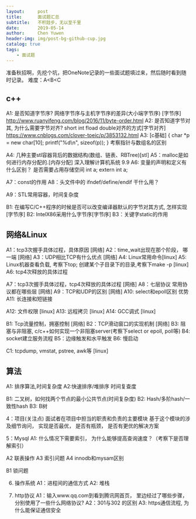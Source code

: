 ```yaml
---
layout:     post
title:      面试题汇总
subtitle:   不积跬步，无以至千里
date:       2019-05-14
author:     Chen Yuwen
header-img: img/post-bg-github-cup.jpg
catalog: true
tags:
    - 面试题
---
```


准备秋招啊，先挖个坑，把OneNote记录的一些面试题填过来，然后随时看到随时记录。
难度：A<B<C
## c++
A1: 是否知道字节序? 网络字节序与主机字节序的差异(大小端字节序) [字节序]
http://www.ruanyifeng.com/blog/2016/11/byte-order.html
A2: 是否知道字节对其, 为什么需要字节对齐? short int fload double对齐的方式[字节对齐]
https://www.cnblogs.com/clover-toeic/p/3853132.html
A3: [c基础]
{
	char *p = new char[10];
	printf("%d\n", sizeof(p));
} 
考察指针与数组名的区别

A4: 几种主要stl容器背后的数据结构(数组、链表、RBTree)[stl]
A5：malloc是如何进行内存分配的.[内存分配]
深入理解计算机系统 9.9
A6: 变量的声明和定义有什么区别？
是否需要占用存储空间
int a;
extern int a;

A7：const的作用
A8：头文件中的 ifndef/define/endif 干什么用？

A9：STL常用容器，时间复杂度

B1: 在编写C/C++程序的时候是否可以改变编译器默认的字节对其方式, 怎样实现[字节序]
B2: IntelX86采用什么字节序[字节序]
B3：关键字static的作用

## 网络&Linux
A1：tcp3次握手具体过程，具体原因 [网络]
A2：time_wait出现在那个阶段， 哪一端 [网络]
A3：UDP相比TCP有什么优点 [网络]
A4: Linux常用命令[linux]
A5: Linux机器查看负载, 考察下top; 创建某个子目录下的目录,考察下make -p [linux]
A6: tcp4次释放的具体过程

A7：tcp3次握手具体过程，tcp4次释放的具体过程 [网络]
A8：七层协议 常用协议都在哪些层 [网络]
A9：TCP和UDP的区别 [网络]
A10: select和epoll区别 优势
A11: 长连接和短链接 

A12: 文件权限 [linux]
A13: 远程拷贝 [linux]
A14: GCC调式 [linux]

B1: Tcp流量控制，拥塞控制 [网络]
B2：TCP滑动窗口的实现机制 [网络]
B3: 阻塞与非阻塞, c/c++如何实现一个非阻塞server(考察下select or epoll, poll等)
B4: socket建立服务流程
B5：边缘触发和水平触发
B6: 慢启动

C1: tcpdump, vmstat, pstree, awk等 [linux] 

## 算法
A1: 排序算法,时间复杂度
A2:快速排序/堆排序 时间复查度 

B1: 二叉树，如何找两个节点的最小公共节点(时间复杂度) 
B2: Hash/多阶hash/一致性hash
B3: B树

4：项目(关注点)
面试者在项目中担当的职责和负责的主要模块
基于这个模块的涉及细节询问， 实现是否最优， 是否有瓶颈， 是否有更优的解决方案

5：Mysql
A1: 什么情况下需要索引， 为什么能够提高查询速度？（考察下是否理解索引）

A2 联表操作
A3 索引问题
A4 innodb和mysam区别

B1 锁问题

6. 操作系统
A1：进程间的通信方式
A2: 堆栈

7. http协议
A1：输入www.qq.com到看到腾讯网首页， 里边经过了哪些步骤， 分别使用了一些什么网络协议?
A2：301与302 的区别
A3: https通信流程, 为什么能保证通信安全
